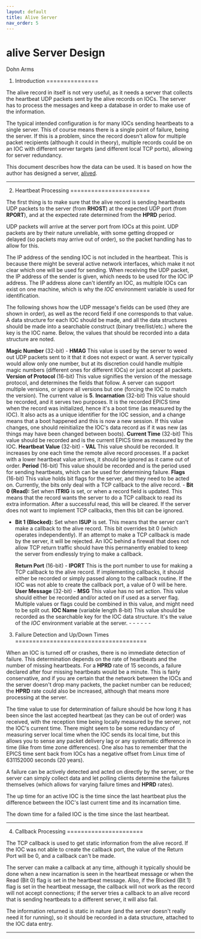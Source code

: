 ```yaml
---
layout: default
title: Alive Server
nav_order: 5
---
```



alive Server Design
===================

Dohn Arms

1. Introduction
===============

 The alive record in itself is not very useful, as it needs a server that collects the heartbeat UDP packets sent by the alive records on IOCs. The server has to process the messages and keep a database in order to make use of the information.

 The typical intended configuration is for many IOCs sending heartbeats to a single server. This of course means there is a single point of failure, being the server. If this is a problem, since the record doesn't allow for multiple packet recipients (although it could in theory), multiple records could be on an IOC with different server targets (and different local TCP ports), allowing for server redundancy.

 This document describes how the data can be used. It is based on how the author has designed a server, [alived](https://github.com/epics-alive-server/alived).

- - - - - -

2. Heartbeat Processing
=======================

 The first thing is to make sure that the alive record is sending heartbeats UDP packets to the server (from __RHOST__) at the expected UDP port (from __RPORT__), and at the expected rate determined from the __HPRD__ period.

 UDP packets will arrive at the server port from IOCs at this point. UDP packets are by their nature unreliable, with some getting dropped or delayed (so packets may arrive out of order), so the packet handling has to allow for this.

 The IP address of the sending IOC is not included in the heartbeat. This is because there might be several active network interfaces, which make it not clear which one will be used for sending. When receiving the UDP packet, the IP address of the sender is given, which needs to be used for the IOC IP address. The IP address alone can't identify an IOC, as multiple IOCs can exist on one machine, which is why the *IOC* environment variable is used for identification.

 The following shows how the UDP message's fields can be used (they are shown in order), as well as the record field if one corresponds to that value. A data structure for each IOC should be made, and all the data structures should be made into a searchable construct (binary tree/list/etc.) where the key is the IOC name. Below, the values that should be recorded into a data structure are noted.

  __Magic Number__ (32-bit) - __HMAG__   This value is used by the server to weed out UDP packets sent to it that it does not expect or want. A server typically would allow only one number, but at its discretion could handle multiple magic numbers (different ones for different IOCs) or just accept all packets.  __Version of Protocol__ (16-bit)  This value signifies the version of the message protocol, and determines the fields that follow. A server can support multiple versions, or ignore all versions but one (forcing the IOC to match the version). The current value is __5__.  __Incarnation__ (32-bit)  This value should be recorded, and it serves two purposes. It is the recorded EPICS time when the record was initialized, hence it's a boot time (as measured by the IOC). It also acts as a unique identifier for the IOC session, and a change means that a boot happened and this is now a new session. If this value changes, one should reinitialize the IOC's data record as if it was new (as things may have been changed between boots).  __Current Time__ (32-bit)  This value should be recorded and is the current EPICS time as measured by the IOC.   __Heartbeat Value__ (32-bit) - __VAL__   This value should be recorded. It increases by one each time the remote alive record processes. If a packet with a lower heartbeat value arrives, it should be ignored as it came out of order.  __Period__ (16-bit)  This value should be recorded and is the period used for sending heartbeats, which can be used for determining failure.  __Flags__ (16-bit)  This value holds bit flags for the server, and they need to be acted on. Currently, the bits only deal with a TCP callback to the alive record. - __Bit 0 (Read):__ Set when __ITRIG__ is set, or when a record field is updated. This means that the record wants the server to do a TCP callback to read its extra information. After a successful read, this will be cleared. If the server does not want to implement TCP callbacks, then this bit can be ignored.
- __Bit 1 (Blocked):__ Set when __ISUP__ is set. This means that the server can't make a callback to the alive record. This bit overrides bit 0 (which operates independently). If an attempt to make a TCP callback is made by the server, it will be rejected. An IOC behind a firewall that does not allow TCP return traffic should have this permanently enabled to keep the server from endlessly trying to make a callback.
 
  __Return Port__ (16-bit) - __IPORT__   This is the port number to use for making a TCP callback to the alive record. If implementing callbacks, it should either be recorded or simply passed along to the callback routine. If the IOC was not able to create the callback port, a value of 0 will be here.   __User Message__ (32-bit) - __MSG__   This value has no set action. This value should either be recorded and/or acted on if used as a server flag. Multiple values or flags could be combined in this value, and might need to be split out.  __IOC Name__ (variable length 8-bit)  This value should be recorded as the searchable key for the IOC data structure. It's the value of the *IOC* environment variable at the server.  - - - - - -

3. Failure Detection and Up/Down Times
======================================

 When an IOC is turned off or crashes, there is no immediate detection of failure. This determination depends on the rate of heartbeats and the number of missing heartbeats. For a __HPRD__ rate of 15 seconds, a failure declared after four missing heartbeats would be a minute. This is fairly conservative, and if you are certain that the network between the IOCs and the server doesn't drop many packets, the packet number can be reduced; the __HPRD__ rate could also be increased, although that means more processing at the server.

 The time value to use for determination of failure should be how long it has been since the last accepted heartbeat (as they can be out of order) was received, with the reception time being locally measured by the server, not the IOC's current time. There might seem to be some redundancy of measuring server local time when the IOC sends its local time, but this allows you to sense any packet delivery lag or any systematic difference in time (like from time zone differences). One also has to remember that the EPICS time sent back from IOCs has a negative offset from Linux time of 631152000 seconds (20 years).

 A failure can be actively detected and acted on directly by the server, or the server can simply collect data and let polling clients determine the failures themselves (which allows for varying failure times and __HPRD__ rates).

 The up time for an active IOC is the time since the last heartbeat plus the difference between the IOC's last current time and its incarnation time.

 The down time for a failed IOC is the time since the last heartbeat.

- - - - - -

4. Callback Processing
======================

 The TCP callback is used to get static information from the alive record. If the IOC was not able to create the callback port, the value of the Return Port will be 0, and a callback can't be made.

 The server can make a callback at any time, although it typically should be done when a new incarnation is seen in the heartbeat message or when the Read (Bit 0) flag is set in the heartbeat message. Also, if the Blocked (Bit 1) flag is set in the heartbeat message, the callback will not work as the record will not accept connections; if the server tries a callback to an alive record that is sending heartbeats to a different server, it will also fail.

 The information returned is static in nature (and the server doesn't really need it for running), so it should be recorded in a data structure, attached to the IOC data entry.

- - - - - -
